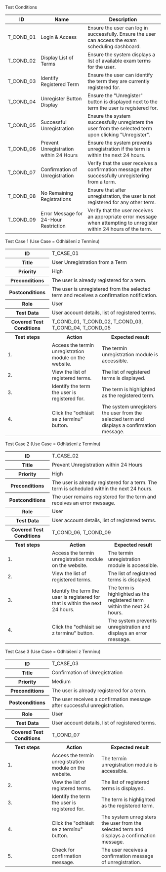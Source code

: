 Test Conditions
<table>
    <thead>
        <th>ID</th>
        <th>Name</th>
        <th>Description</th>
    </thead>
    <tr>
        <td>T_COND_01</td>
        <td>Login & Access</td>
        <td>Ensure the user can log in successfully. Ensure the user can access the exam scheduling dashboard.</td>
    </tr>
    <tr>
        <td>T_COND_02</td>
        <td>Display List of Terms</td>
        <td>Ensure the system displays a list of available exam terms for the user.</td>
    </tr>
    <tr>
        <td>T_COND_03</td>
        <td>Identify Registered Term</td>
        <td>Ensure the user can identify the term they are currently registered for.</td>
    </tr>
    <tr>
        <td>T_COND_04</td>
        <td>Unregister Button Display</td>
        <td>Ensure the "Unregister" button is displayed next to the term the user is registered for.</td>
    </tr>
    <tr>
        <td>T_COND_05</td>
        <td>Successful Unregistration</td>
        <td>Ensure the system successfully unregisters the user from the selected term upon clicking "Unregister".</td>
    </tr>
    <tr>
        <td>T_COND_06</td>
        <td>Prevent Unregistration within 24 Hours</td>
        <td>Ensure the system prevents unregistration if the term is within the next 24 hours.</td>
    </tr>
    <tr>
        <td>T_COND_07</td>
        <td>Confirmation of Unregistration</td>
        <td>Verify that the user receives a confirmation message after successfully unregistering from a term.</td>
    </tr>
    <tr>
        <td>T_COND_08</td>
        <td>No Remaining Registrations</td>
        <td>Ensure that after unregistration, the user is not registered for any other term.</td>
    </tr>
    <tr>
        <td>T_COND_09</td>
        <td>Error Message for 24-Hour Restriction</td>
        <td>Verify that the user receives an appropriate error message when attempting to unregister within 24 hours of the term.</td>
    </tr>
</table>

Test Case 1 (Use Case = Odhlášení z Termínu)
<table>
    <tr>
        <th>ID</th>
        <td colspan="2">T_CASE_01</td>
    </tr>
    <tr>
        <th>Title</th>
        <td colspan="2">User Unregistration from a Term</td>
    </tr>
    <tr>
        <th>Priority</th>
        <td colspan="2">High</td>
    </tr>
    <tr>
        <th>Preconditions</th>
        <td colspan="2">The user is already registered for a term.</td>
    </tr>
    <tr>
        <th>Postconditions</th>
        <td colspan="2">The user is unregistered from the selected term and receives a confirmation notification.</td>
    </tr>
    <tr>
        <th>Role</th>
        <td colspan="2">User</td>
    </tr>
    <tr>
        <th>Test Data</th>
        <td colspan="2">User account details, list of registered terms.</td>
    </tr>
    <tr>
        <th>Covered Test Conditions</th>
        <td colspan="2">T_COND_01, T_COND_02, T_COND_03, T_COND_04, T_COND_05</td>
    </tr>
    <tr>
        <th>Test steps</th>
        <th>Action</th>
        <th>Expected result</th>
    </tr>
    <tr>
        <td>1.</td>
        <td>Access the termín unregistration module on the website.</td>
        <td>The termín unregistration module is accessible.</td>
    </tr>
    <tr>
        <td>2.</td>
        <td>View the list of registered terms.</td>
        <td>The list of registered terms is displayed.</td>
    </tr>
    <tr>
        <td>3.</td>
        <td>Identify the term the user is registered for.</td>
        <td>The term is highlighted as the registered term.</td>
    </tr>
    <tr>
        <td>4.</td>
        <td>Click the "odhlásit se z termínu" button.</td>
        <td>The system unregisters the user from the selected term and displays a confirmation message.</td>
    </tr>
</table>
Test Case 2 (Use Case = Odhlášení z Termínu)
<table>
    <tr>
        <th>ID</th>
        <td colspan="2">T_CASE_02</td>
    </tr>
    <tr>
        <th>Title</th>
        <td colspan="2">Prevent Unregistration within 24 Hours</td>
    </tr>
    <tr>
        <th>Priority</th>
        <td colspan="2">High</td>
    </tr>
    <tr>
        <th>Preconditions</th>
        <td colspan="2">The user is already registered for a term. The term is scheduled within the next 24 hours.</td>
    </tr>
    <tr>
        <th>Postconditions</th>
        <td colspan="2">The user remains registered for the term and receives an error message.</td>
    </tr>
    <tr>
        <th>Role</th>
        <td colspan="2">User</td>
    </tr>
    <tr>
        <th>Test Data</th>
        <td colspan="2">User account details, list of registered terms.</td>
    </tr>
    <tr>
        <th>Covered Test Conditions</th>
        <td colspan="2">T_COND_06, T_COND_09</td>
    </tr>
    <tr>
        <th>Test steps</th>
        <th>Action</th>
        <th>Expected result</th>
    </tr>
    <tr>
        <td>1.</td>
        <td>Access the termín unregistration module on the website.</td>
        <td>The termín unregistration module is accessible.</td>
    </tr>
    <tr>
        <td>2.</td>
        <td>View the list of registered terms.</td>
        <td>The list of registered terms is displayed.</td>
    </tr>
    <tr>
        <td>3.</td>
        <td>Identify the term the user is registered for that is within the next 24 hours.</td>
        <td>The term is highlighted as the registered term within the next 24 hours.</td>
    </tr>
    <tr>
        <td>4.</td>
        <td>Click the "odhlásit se z termínu" button.</td>
        <td>The system prevents unregistration and displays an error message.</td>
    </tr>
</table>
Test Case 3 (Use Case = Odhlášení z Termínu)
<table>
    <tr>
        <th>ID</th>
        <td colspan="2">T_CASE_03</td>
    </tr>
    <tr>
        <th>Title</th>
        <td colspan="2">Confirmation of Unregistration</td>
    </tr>
    <tr>
        <th>Priority</th>
        <td colspan="2">Medium</td>
    </tr>
    <tr>
        <th>Preconditions</th>
        <td colspan="2">The user is already registered for a term.</td>
    </tr>
    <tr>
        <th>Postconditions</th>
        <td colspan="2">The user receives a confirmation message after successful unregistration.</td>
    </tr>
    <tr>
        <th>Role</th>
        <td colspan="2">User</td>
    </tr>
    <tr>
        <th>Test Data</th>
        <td colspan="2">User account details, list of registered terms.</td>
    </tr>
    <tr>
        <th>Covered Test Conditions</th>
        <td colspan="2">T_COND_07</td>
    </tr>
    <tr>
        <th>Test steps</th>
        <th>Action</th>
        <th>Expected result</th>
    </tr>
    <tr>
        <td>1.</td>
        <td>Access the termín unregistration module on the website.</td>
        <td>The termín unregistration module is accessible.</td>
    </tr>
    <tr>
        <td>2.</td>
        <td>View the list of registered terms.</td>
        <td>The list of registered terms is displayed.</td>
    </tr>
    <tr>
        <td>3.</td>
        <td>Identify the term the user is registered for.</td>
        <td>The term is highlighted as the registered term.</td>
    </tr>
    <tr>
        <td>4.</td>
        <td>Click the "odhlásit se z termínu" button.</td>
        <td>The system unregisters the user from the selected term and displays a confirmation message.</td>
    </tr>
    <tr>
        <td>5.</td>
        <td>Check for confirmation message.</td>
        <td>The user receives a confirmation message of unregistration.</td>
    </tr>
</table>







